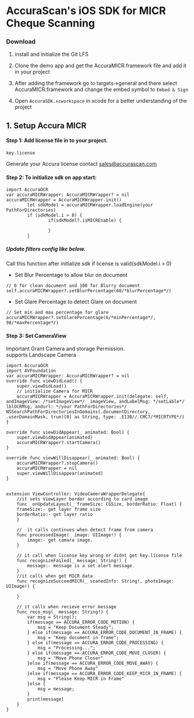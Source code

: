 # AccuraScan's iOS SDK for MICR Cheque Scanning

### Download

1. install and initialize the Git LFS

2. Clone the demo app and get the AccuraMICR.framework file and add it in your project

3. After adding the framework go to targets->general and there select AccuraMICR.framework and change the embed symbol to `Embed & Sign`

4. Open `AccuraSDK.xcworkspace` in xcode for a better understanding of the project


## 1. Setup Accura MICR


#### Step 1: Add license file in to your project.


`key.license`


Generate your Accura license contact sales@accurascan.com <br/>


#### Step 2: To initialize sdk on app start:
```
import AccuraOCR
var accuraMICRWrapper: AccuraMICRWrapper? = nil
accuraMICRWrapper = AccuraMICRWrapper.init()
        let sdkModel = accuraMICRWrapper.loadEngine(your PathForDirectories)
        if (sdkModel.i > 0) {
                if(sdkModel?.isMICREnable) {
                
                }
        }
```
  


##### Update filters config like below.


Call this function after initialize sdk if license is valid(sdkModel.i > 0)


* Set Blur Percentage to allow blur on document
```
// 0 for clean document and 100 for Blurry document
self.accuraMICRWrapper?.setBlurPercentage(60/*blurPercentage*/)
```

* Set Glare Percentage to detect Glare on document
```
// Set min and max percentage for glare
accuraMICRWrapper?.setGlarePercentage(6/*minPercentage*/, 98/*maxPercentage*/)
```

#### Step 3: Set CameraView

Important Grant Camera and storage Permission.</br>
supports Landscape Camera
```
import AccuraOCR
import AVFoundation
var accuraMICRWrapper: AccuraMICRWrapper? = nil
override func viewDidLoad() {
	super.viewDidLoad()
    // initialize Camera for MICR
    accuraMICRWrapper = AccuraMICRWrapper.init(delegate: self, andImageView: /*setImageView*/ _imageView, andLabelMsg: */setLable*/ lblOCRMsg, andurl: */your PathForDirectories*/ NSSearchPathForDirectoriesInDomains(.documentDirectory, .userDomainMask, true)[0] as String, type: .E13B//.CMC7/*MICRTYPE*/)   
}

override func viewDidAppear(_ animated: Bool) {
	super.viewDidAppear(animated)
	accuraMICRWrapper?.startCamera()
}

override func viewWillDisappear(_ animated: Bool) {
	accuraMICRWrapper?.stopCamera()
	accuraMICRWrapper = nil
	super.viewWillDisappear(animated)
}


extension ViewController: VideoCameraWrapperDelegate{
	//it sets ViewLayer border according to card image
	func  onUpdateLayout(_ frameSize: CGSize, borderRatio: Float) {
	frameSize:- get layer frame size
	borderRatio:- get layer ratio
	}

	//  it calls continues when detect frame from camera
	func processedImage(_ image: UIImage!) {
		image:- get camara image.
	}

	// it call when license key wrong or didnt get key.license file
	func recognizeFailed(_ message: String!) {
		message:- message is a set alert message.
	}
	//it calls when get MICR data
    func recognizeSucceedMICR(_ scanedInfo: String!, photoImage: UIImage!) {
		
	}

	// it calls when recieve error message
    func reco_msg(_ message: String!) {
        var msg = String();
        if(message == ACCURA_ERROR_CODE_MOTION) {
            msg = "Keep Document Steady";
        } else if(message == ACCURA_ERROR_CODE_DOCUMENT_IN_FRAME) {
            msg = "Keep document in frame";
        } else if(message == ACCURA_ERROR_CODE_PROCESSING) {
            msg = "Processing...";
        } else if(message == ACCURA_ERROR_CODE_MOVE_CLOSER) {
            msg = "Move Phone Closer"
        }else if(message == ACCURA_ERROR_CODE_MOVE_AWAY) {
            msg = "Move Phone Away"
        }else if(message == ACCURA_ERROR_CODE_KEEP_MICR_IN_FRAME) {
            msg = "Please Keep MICR in Frame"
        }else {
            msg = message;
        }
		print(message)
	}
}
```
